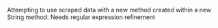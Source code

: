 Attempting to use scraped data with a new method created within a new String method.  Needs regular expression refinement